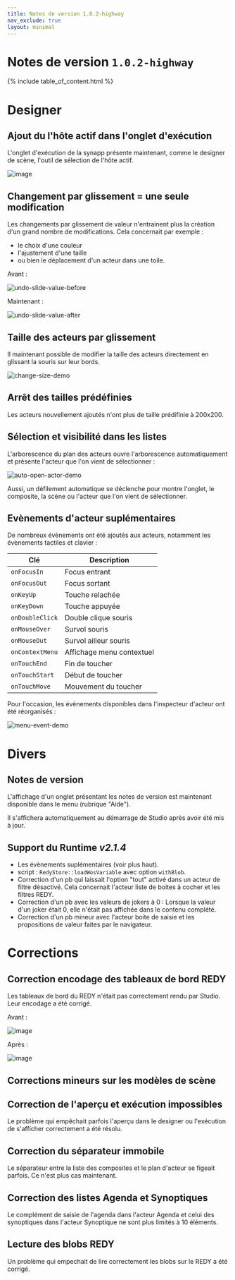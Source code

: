 ```yaml
---
title: Notes de version 1.0.2-highway
nav_exclude: true
layout: minimal
---
```


# Notes de version `1.0.2-highway`

{% include table_of_content.html %}

# Designer

## Ajout du l'hôte actif dans l'onglet d'exécution

L'onglet d'exécution de la synapp présente maintenant, comme le designer de scène, l'outil de sélection de l'hôte actif.

![image](https://user-images.githubusercontent.com/35595723/131358316-f1a67975-ba9b-4e87-a1cb-8dc2e08cf226.png)

## Changement par glissement = une seule modification

Les changements par glissement de valeur n'entrainent plus la création d'un grand nombre de modifications. 
Cela concernait par exemple :
- le choix d'une couleur
- l'ajustement d'une taille
- ou bien le déplacement d'un acteur dans une toile.

Avant :

![undo-slide-value-before](https://user-images.githubusercontent.com/35595723/131362492-22a874d9-14ca-431e-ab19-e15d2a4ff8fc.gif)

Maintenant :

![undo-slide-value-after](https://user-images.githubusercontent.com/35595723/131362516-ec4d5d09-1e1a-427c-9248-e2e27af78c21.gif)

## Taille des acteurs par glissement

Il maintenant possible de modifier la taille des acteurs directement en glissant la souris sur leur bords.

![change-size-demo](https://user-images.githubusercontent.com/35595723/131363649-1caaa574-1c54-4a41-b00e-6dc289059200.gif)

## Arrêt des tailles prédéfinies

Les acteurs nouvellement ajoutés n'ont plus de taille prédifinie à 200x200.

## Sélection et visibilité dans les listes

L'arborescence du plan des acteurs ouvre l'arborescence automatiquement et présente l'acteur que l'on vient de sélectionner :

![auto-open-actor-demo](https://user-images.githubusercontent.com/35595723/131364818-d82bc3ec-2646-495f-9bd1-7f5eb7cd4ad6.gif)

Aussi, un défilement automatique se déclenche pour montre l'onglet, le composite, la scène ou l'acteur que l'on vient de sélectionner.

## Evènements d'acteur suplémentaires

De nombreux évènements ont été ajoutés aux acteurs, notamment les évènements tactiles et clavier :

| Clé | Description |
| --- | ----------- |
| `onFocusIn` | Focus entrant |
| `onFocusOut` | Focus sortant |
| `onKeyUp` | Touche relachée |
| `onKeyDown` | Touche appuyée |
| `onDoubleClick` | Double clique souris |
| `onMouseOver` | Survol souris |
| `onMouseOut` | Survol ailleur souris |
| `onContextMenu` | Affichage menu contextuel |
| `onTouchEnd` | Fin de toucher |
| `onTouchStart` | Début de toucher |
| `onTouchMove` | Mouvement du toucher |

Pour l'occasion, les évènements disponibles dans l'inspecteur d'acteur ont été réorganisés :

![menu-event-demo](https://user-images.githubusercontent.com/35595723/131367687-ad773ce7-9fa1-4f2d-9dff-4c21021970b1.gif)


# Divers

## Notes de version

L'affichage d'un onglet présentant les notes de version est maintenant disponible dans le menu (rubrique "Aide").

Il s'affichera automatiquement au démarrage de Studio après avoir été mis à jour.

## Support du Runtime *v2.1.4*

- Les évènements suplémentaires (voir plus haut).
- script : `RedyStore::loadWosVariable` avec option `withBlob`.
- Correction d'un pb qui laissait l'option "tout" activé dans un acteur de filtre désactivé. Cela concernait l'acteur liste de boites à cocher et les filtres REDY.
- Correction d'un pb avec les valeurs de jokers à 0 : Lorsque la valeur d'un joker était 0, elle n'était pas affichée dans le contenu complété.
- Correction d'un pb mineur avec l'acteur boite de saisie et les propositions de valeur faites par le navigateur.

# Corrections

## Correction encodage des tableaux de bord REDY

Les tableaux de bord du REDY n'était pas correctement rendu par Studio. Leur encodage a été corrigé.

Avant :

![image](https://user-images.githubusercontent.com/35595723/131358968-7de9ad9a-c015-4bfe-9044-8acc2685e3b2.png)

Après : 

![image](https://user-images.githubusercontent.com/35595723/131359073-f3d5fb7b-2163-41fc-8acd-f4f97d782412.png)

## Corrections mineurs sur les modèles de scène

## Correction de l'aperçu et exécution impossibles

Le problème qui empêchait parfois l'aperçu dans le designer ou l'exécution de s'afficher correctement a été résolu.

## Correction du séparateur immobile

Le séparateur entre la liste des composites et le plan d'acteur se figeait parfois. Ce n'est plus cas maintenant.

## Correction des listes Agenda et Synoptiques

Le complément de saisie de l'agenda dans l'acteur Agenda et celui des synoptiques dans l'acteur Synoptique ne sont plus limités à 10 éléments.

## Lecture des blobs REDY

Un problème qui empechait de lire correctement les blobs sur le REDY a été corrigé.
